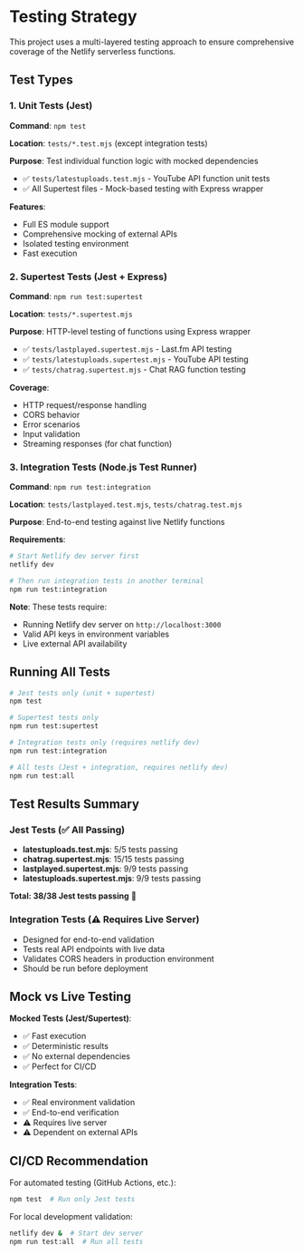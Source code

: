 # Testing Strategy

This project uses a multi-layered testing approach to ensure comprehensive coverage of the Netlify serverless functions.

## Test Types

### 1. Unit Tests (Jest)

**Command**: `npm test`

**Location**: `tests/*.test.mjs` (except integration tests)

**Purpose**: Test individual function logic with mocked dependencies

- ✅ `tests/latestuploads.test.mjs` - YouTube API function unit tests
- ✅ All Supertest files - Mock-based testing with Express wrapper

**Features**:

- Full ES module support
- Comprehensive mocking of external APIs
- Isolated testing environment
- Fast execution

### 2. Supertest Tests (Jest + Express)

**Command**: `npm run test:supertest`

**Location**: `tests/*.supertest.mjs`

**Purpose**: HTTP-level testing of functions using Express wrapper

- ✅ `tests/lastplayed.supertest.mjs` - Last.fm API testing
- ✅ `tests/latestuploads.supertest.mjs` - YouTube API testing
- ✅ `tests/chatrag.supertest.mjs` - Chat RAG function testing

**Coverage**:

- HTTP request/response handling
- CORS behavior
- Error scenarios
- Input validation
- Streaming responses (for chat function)

### 3. Integration Tests (Node.js Test Runner)

**Command**: `npm run test:integration`

**Location**: `tests/lastplayed.test.mjs`, `tests/chatrag.test.mjs`

**Purpose**: End-to-end testing against live Netlify functions

**Requirements**:

```bash
# Start Netlify dev server first
netlify dev

# Then run integration tests in another terminal
npm run test:integration
```

**Note**: These tests require:

- Running Netlify dev server on `http://localhost:3000`
- Valid API keys in environment variables
- Live external API availability

## Running All Tests

```bash
# Jest tests only (unit + supertest)
npm test

# Supertest tests only
npm run test:supertest

# Integration tests only (requires netlify dev)
npm run test:integration

# All tests (Jest + integration, requires netlify dev)
npm run test:all
```

## Test Results Summary

### Jest Tests (✅ All Passing)

- **latestuploads.test.mjs**: 5/5 tests passing
- **chatrag.supertest.mjs**: 15/15 tests passing
- **lastplayed.supertest.mjs**: 9/9 tests passing
- **latestuploads.supertest.mjs**: 9/9 tests passing

**Total: 38/38 Jest tests passing** 🎉

### Integration Tests (⚠️ Requires Live Server)

- Designed for end-to-end validation
- Tests real API endpoints with live data
- Validates CORS headers in production environment
- Should be run before deployment

## Mock vs Live Testing

**Mocked Tests (Jest/Supertest)**:

- ✅ Fast execution
- ✅ Deterministic results
- ✅ No external dependencies
- ✅ Perfect for CI/CD

**Integration Tests**:

- ✅ Real environment validation
- ✅ End-to-end verification
- ⚠️ Requires live server
- ⚠️ Dependent on external APIs

## CI/CD Recommendation

For automated testing (GitHub Actions, etc.):

```bash
npm test  # Run only Jest tests
```

For local development validation:

```bash
netlify dev &  # Start dev server
npm run test:all  # Run all tests
```
